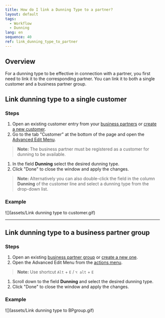 ```yaml
---
title: How do I link a Dunning Type to a partner?
layout: default
tags:
  - Workflow
  - Dunning
lang: en
sequence: 40
ref: link_dunning_type_to_partner
---
```


## Overview
For a dunning type to be effective in connection with a partner, you first need to link it to the corresponding partner. You can link it to both a single customer and a business partner group.

## Link dunning type to a single customer

### Steps
1. Open an existing customer entry from your [business partners](Menu) or [create a new customer](New_business_partner_customer).
1. Go to the tab "Customer" at the bottom of the page and open the [Advanced Edit Menu](Open_AdvancedEditTab).
 >**Note:** The business partner must be registered as a customer for dunning to be available.

1. In the field **Dunning** select the desired dunning type.
1. Click "Done" to close the window and apply the changes.
 >**Note:** Alternatively you can also double-click the field in the column **Dunning** of the customer line and select a dunning type from the drop-down list.

### Example
![](assets/Link dunning type to customer.gif)

---

## Link dunning type to a business partner group

### Steps
1. Open an existing [business partner group](Menu) or [create a new one](New_Business_Partner_Group).
1. Open the Advanced Edit Menu from the [actions menu](StartAction).
 >**Note:** Use shortcut `Alt` + `E` / `⌥ alt` + `E`

1. Scroll down to the field **Dunning** and select the desired dunning type.
1. Click "Done" to close the window and apply the changes.

### Example
![](assets/Link dunning type to BPgroup.gif)
